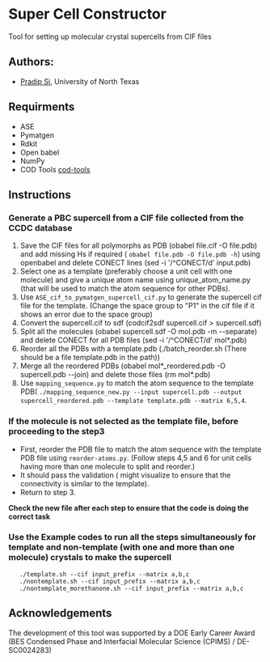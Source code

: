 # Super Cell Constructor
Tool for setting up molecular crystal supercells from CIF files

## Authors:
- [Pradip Si](https://www.valsson.info/members/pradip-si), University of North Texas

## Requirments
- ASE
- Pymatgen
- Rdkit
- Open babel
- NumPy
- COD Tools [cod-tools](https://wiki.crystallography.net/cod-tools/)

## Instructions 

### Generate a PBC supercell from a CIF file collected from the CCDC database
1. Save the CIF files for all polymorphs as PDB (obabel file.cif -O file.pdb) and add missing Hs if required ( `obabel file.pdb -O file.pdb -h`) using openbabel and delete CONECT lines (sed -i '/^CONECT/d' input.pdb)
2. Select one as a template (preferably choose a unit cell with one molecule) and give a unique atom name using unique_atom_name.py (that will be used to match the atom sequence for other PDBs).
3. Use `ASE_cif_to_pymatgen_supercell_cif.py` to generate the supercell cif file for the template. (Change the space group to "P1" in the cif file if it shows an error due to the space group) 
4. Convert the supercell.cif to sdf (codcif2sdf supercell.cif > supercell.sdf)
5. Split all the molecules (obabel supercell.sdf -O mol.pdb -m --separate) and delete CONECT for all PDB files (sed -i '/^CONECT/d' mol*.pdb)
6. Reorder all the PDBs with a template.pdb (./batch_reorder.sh (There should be a file template.pdb in the path))
7. Merge all the reordered PDBs (obabel mol*_reordered.pdb -O supercell.pdb --join) and delete those files (rm mol*.pdb)  
8. Use `mapping_sequence.py` to match the atom sequence to the template PDB( ```./mapping_sequence_new.py --input supercell.pdb --output supercell_reordered.pdb --template template.pdb --matrix 6,5,4```. 

### If the molecule is not selected as the template file, before proceeding to the step3

- First, reorder the PDB file to match the atom sequence with the template PDB file using `reorder-atoms.py`. (Follow steps 4,5 and 6 for unit cells having more than one molecule to split and reorder.)
- It should pass the validation ( might visualize to ensure that the connectivity is similar to the template).
- Return to step 3.


**Check the new file after each step to ensure that the code is doing the correct task**

### Use the Example codes to run all the steps simultaneously for template and non-template (with one and more than one molecule) crystals to make the supercell 
```
   ./template.sh --cif input_prefix --matrix a,b,c 
   ./nontemplate.sh --cif input_prefix --matrix a,b,c 
   ./nontemplate_morethanone.sh --cif input_prefix --matrix a,b,c
``` 

## Acknowledgements
The development of this tool was supported by a DOE Early Career Award (BES Condensed Phase and Interfacial Molecular Science (CPIMS) / DE-SC0024283)


